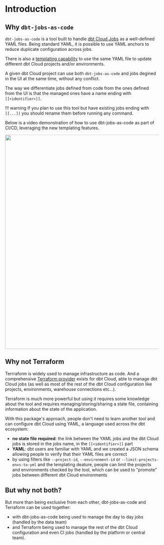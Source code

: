 # Introduction

## Why `dbt-jobs-as-code`

`dbt-jobs-as-code` is a tool built to handle [dbt Cloud Jobs](https://docs.getdbt.com/docs/deploy/jobs) as a well-defined YAML files. Being standard YAML, it is possible to use YAML anchors to reduce duplicate configuration across jobs.

There is also a [templating capability](advanced_config/templating.md) to use the same YAML file to update different dbt Cloud projects and/or environments.

A given dbt Cloud project can use both `dbt-jobs-as-code` and jobs degined in the UI at the same time, without any conflict.

The way we differentiate jobs defined from code from the ones defined from the UI is that the managed ones have a name ending with `[[<identifier>]]`.

!!! warning
    If you plan to use this tool but have existing jobs ending with `[[...]]` you should rename them before running any command.

Below is a video demonstration of how to use dbt-jobs-as-code as part of CI/CD, leveraging the new templating features.

[<img src="https://cdn.loom.com/sessions/thumbnails/7c263c560d2044cea9fc82ac8ec125ea-1719403943692-with-play.gif" width="700">](https://www.loom.com/share/7c263c560d2044cea9fc82ac8ec125ea?sid=4c2fe693-0aa5-4021-9e94-69d826f3eac5)

## Why not Terraform

Terrraform is widely used to manage infrastructure as code. And a comprehensive [Terraform provider](https://registry.terraform.io/providers/dbt-labs/dbtcloud/latest) exists for dbt Cloud, able to manage dbt Cloud jobs (as well as most of the rest of the dbt Cloud configuration like projects, environments, warehouse connections etc...).

Terraform is much more powerful but using it requires some knowledge about the tool and requires managing/storing/sharing a state file, containing information about the state of the application.

With this package's approach, people don't need to learn another tool and can configure dbt Cloud using YAML, a language used across the dbt ecosystem:

- **no state file required**: the link between the YAML jobs and the dbt Cloud jobs is stored in the jobs name, in the `[[<identifier>]]` part
- **YAML**: dbt users are familiar with YAML and we created a JSON schema allowing people to verify that their YAML files are correct
- by using filters like `--project-id`, `--environment-id` or `--limit-projects-envs-to-yml` and the templating deature, people can limit the projects and environments checked by the tool, which can be used to "promote" jobs between different dbt Cloud environments

## But why not both?

But more than being exclusive from each other, dbt-jobs-as-code and Terraform can be used together:

- with dbt-jobs-as-code being used to manage the day to day jobs (handled by the data team) 
- and Terraform being used to manage the rest of the dbt Cloud configuration and even CI jobs (handled by the platform or central team).